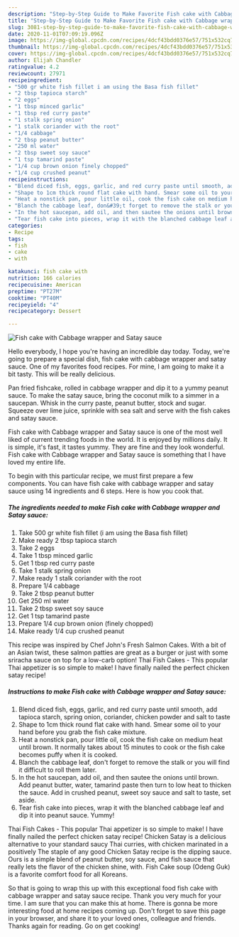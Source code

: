 ```yaml
---
description: "Step-by-Step Guide to Make Favorite Fish cake with Cabbage wrapper and Satay sauce"
title: "Step-by-Step Guide to Make Favorite Fish cake with Cabbage wrapper and Satay sauce"
slug: 3081-step-by-step-guide-to-make-favorite-fish-cake-with-cabbage-wrapper-and-satay-sauce
date: 2020-11-01T07:09:19.096Z
image: https://img-global.cpcdn.com/recipes/4dcf43bdd0376e57/751x532cq70/fish-cake-with-cabbage-wrapper-and-satay-sauce-recipe-main-photo.jpg
thumbnail: https://img-global.cpcdn.com/recipes/4dcf43bdd0376e57/751x532cq70/fish-cake-with-cabbage-wrapper-and-satay-sauce-recipe-main-photo.jpg
cover: https://img-global.cpcdn.com/recipes/4dcf43bdd0376e57/751x532cq70/fish-cake-with-cabbage-wrapper-and-satay-sauce-recipe-main-photo.jpg
author: Elijah Chandler
ratingvalue: 4.2
reviewcount: 27971
recipeingredient:
- "500 gr white fish fillet i am using the Basa fish fillet"
- "2 tbsp tapioca starch"
- "2 eggs"
- "1 tbsp minced garlic"
- "1 tbsp red curry paste"
- "1 stalk spring onion"
- "1 stalk coriander with the root"
- "1/4 cabbage"
- "2 tbsp peanut butter"
- "250 ml water"
- "2 tbsp sweet soy sauce"
- "1 tsp tamarind paste"
- "1/4 cup brown onion finely chopped"
- "1/4 cup crushed peanut"
recipeinstructions:
- "Blend diced fish, eggs, garlic, and red curry paste until smooth, add tapioca starch, spring onion, coriander, chicken powder and salt to taste"
- "Shape to 1cm thick round flat cake with hand. Smear some oil to your hand before you grab the fish cake mixture."
- "Heat a nonstick pan, pour little oil, cook the fish cake on medium heat until brown. It normally takes about 15 minutes to cook or the fish cake becomes puffy when it is cooked."
- "Blanch the cabbage leaf, don&#39;t forget to remove the stalk or you will find it difficult to roll them later."
- "In the hot saucepan, add oil, and then sautee the onions until brown. Add peanut butter, water, tamarind paste then turn to low heat to thicken the sauce. Add in crushed peanut, sweet soy sauce and salt to taste, set aside."
- "Tear fish cake into pieces, wrap it with the blanched cabbage leaf and dip it into peanut sauce. Yummy!"
categories:
- Recipe
tags:
- fish
- cake
- with

katakunci: fish cake with 
nutrition: 166 calories
recipecuisine: American
preptime: "PT27M"
cooktime: "PT40M"
recipeyield: "4"
recipecategory: Dessert

---
```



![Fish cake with Cabbage wrapper and Satay sauce](https://img-global.cpcdn.com/recipes/4dcf43bdd0376e57/751x532cq70/fish-cake-with-cabbage-wrapper-and-satay-sauce-recipe-main-photo.jpg)

Hello everybody, I hope you're having an incredible day today. Today, we're going to prepare a special dish, fish cake with cabbage wrapper and satay sauce. One of my favorites food recipes. For mine, I am going to make it a bit tasty. This will be really delicious.

Pan fried fishcake, rolled in cabbage wrapper and dip it to a yummy peanut sauce. To make the satay sauce, bring the coconut milk to a simmer in a saucepan. Whisk in the curry paste, peanut butter, stock and sugar. Squeeze over lime juice, sprinkle with sea salt and serve with the fish cakes and satay sauce.

Fish cake with Cabbage wrapper and Satay sauce is one of the most well liked of current trending foods in the world. It is enjoyed by millions daily. It is simple, it's fast, it tastes yummy. They are fine and they look wonderful. Fish cake with Cabbage wrapper and Satay sauce is something that I have loved my entire life.


To begin with this particular recipe, we must first prepare a few components. You can have fish cake with cabbage wrapper and satay sauce using 14 ingredients and 6 steps. Here is how you cook that.

<!--inarticleads1-->

##### The ingredients needed to make Fish cake with Cabbage wrapper and Satay sauce:

1. Take 500 gr white fish fillet (i am using the Basa fish fillet)
1. Make ready 2 tbsp tapioca starch
1. Take 2 eggs
1. Take 1 tbsp minced garlic
1. Get 1 tbsp red curry paste
1. Take 1 stalk spring onion
1. Make ready 1 stalk coriander with the root
1. Prepare 1/4 cabbage
1. Take 2 tbsp peanut butter
1. Get 250 ml water
1. Take 2 tbsp sweet soy sauce
1. Get 1 tsp tamarind paste
1. Prepare 1/4 cup brown onion (finely chopped)
1. Make ready 1/4 cup crushed peanut


This recipe was inspired by Chef John&#39;s Fresh Salmon Cakes. With a bit of an Asian twist, these salmon patties are great as a burger or just with some sriracha sauce on top for a low-carb option! Thai Fish Cakes - This popular Thai appetizer is so simple to make! I have finally nailed the perfect chicken satay recipe! 

<!--inarticleads2-->

##### Instructions to make Fish cake with Cabbage wrapper and Satay sauce:

1. Blend diced fish, eggs, garlic, and red curry paste until smooth, add tapioca starch, spring onion, coriander, chicken powder and salt to taste
1. Shape to 1cm thick round flat cake with hand. Smear some oil to your hand before you grab the fish cake mixture.
1. Heat a nonstick pan, pour little oil, cook the fish cake on medium heat until brown. It normally takes about 15 minutes to cook or the fish cake becomes puffy when it is cooked.
1. Blanch the cabbage leaf, don&#39;t forget to remove the stalk or you will find it difficult to roll them later.
1. In the hot saucepan, add oil, and then sautee the onions until brown. Add peanut butter, water, tamarind paste then turn to low heat to thicken the sauce. Add in crushed peanut, sweet soy sauce and salt to taste, set aside.
1. Tear fish cake into pieces, wrap it with the blanched cabbage leaf and dip it into peanut sauce. Yummy!


Thai Fish Cakes - This popular Thai appetizer is so simple to make! I have finally nailed the perfect chicken satay recipe! Chicken Satay is a delicious alternative to your standard saucy Thai curries, with chicken marinated in a positively The staple of any good Chicken Satay recipe is the dipping sauce. Ours is a simple blend of peanut butter, soy sauce, and fish sauce that really lets the flavor of the chicken shine, with. Fish Cake soup (Odeng Guk) is a favorite comfort food for all Koreans. 

So that is going to wrap this up with this exceptional food fish cake with cabbage wrapper and satay sauce recipe. Thank you very much for your time. I am sure that you can make this at home. There is gonna be more interesting food at home recipes coming up. Don't forget to save this page in your browser, and share it to your loved ones, colleague and friends. Thanks again for reading. Go on get cooking!

